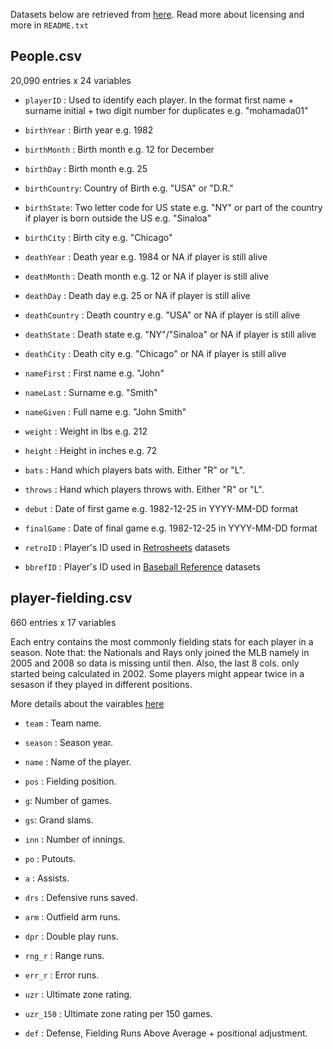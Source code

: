 Datasets below are retrieved from [here](http://chadwick-bureau.com/).
Read more about licensing and more in `README.txt`


## People.csv

20,090 entries x 24 variables

- `playerID` : Used to identify each player. In the format first name +
               surname initial + two digit number for duplicates e.g. "mohamada01"

- `birthYear` : Birth year e.g. 1982

- `birthMonth` : Birth month e.g. 12 for December

- `birthDay` : Birth month e.g. 25

- `birthCountry`: Country of Birth e.g. "USA" or "D.R."

- `birthState`: Two letter code for US state e.g. "NY" or part of the country if
                player is born outside the US e.g. "Sinaloa"

- `birthCity` : Birth city e.g. "Chicago"

- `deathYear` : Death year e.g. 1984 or NA if player is still alive

- `deathMonth` : Death month e.g. 12 or NA if player is still alive

- `deathDay` : Death day e.g. 25 or NA if player is still alive

- `deathCountry` : Death country e.g. "USA" or NA if player is still alive

- `deathState` : Death state e.g. "NY"/"Sinaloa" or NA if player is still alive

- `deathCity` : Death city e.g. "Chicago" or NA if player is still alive

- `nameFirst` : First name e.g. "John"

- `nameLast` : Surname e.g. "Smith"

- `nameGiven` : Full name e.g. "John Smith"

- `weight` : Weight in lbs e.g. 212

- `height` : Height in inches e.g. 72

- `bats` : Hand which players bats with. Either "R" or "L".

- `throws` : Hand which players throws with. Either "R" or "L". 

- `debut` : Date of first game e.g. 1982-12-25 in YYYY-MM-DD format

- `finalGame` : Date of final game e.g. 1982-12-25 in YYYY-MM-DD format

- `retroID` : Player's ID used in [Retrosheets](https://www.retrosheet.org/) datasets

- `bbrefID` : Player's ID used in [Baseball Reference](https://www.baseball-reference.com/) datasets

## player-fielding.csv

660 entries x 17 variables

Each entry contains the most commonly fielding stats for each player in a season.
Note that: the Nationals and Rays only joined the MLB namely in 2005 and 2008 so
data is missing until then. Also, the last 8 cols. only started being calculated in 2002.
Some players might appear twice in a sesason if they played in different positions.


More details about the vairables [here](https://blogs.fangraphs.com/glossary/)

- `team` : Team name.

- `season` : Season year.

- `name` : Name of the player.

- `pos` : Fielding position.

- `g`: Number of games.

- `gs`: Grand slams.

- `inn` : Number of innings.

- `po` :  Putouts.

- `a` : Assists.

- `drs` : Defensive runs saved.

- `arm` : Outfield arm runs.

- `dpr` : Double play runs.

- `rng_r` : Range runs.

- `err_r` : Error runs.

- `uzr` : Ultimate zone rating.

- `uzr_150` : Ultimate zone rating per 150 games.

- `def` : Defense, Fielding Runs Above Average + positional adjustment.
